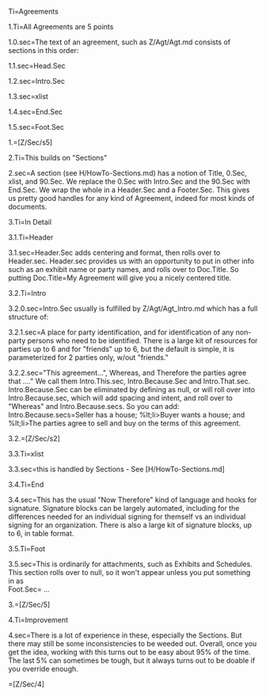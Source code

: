 Ti=Agreements

1.Ti=All Agreements are 5 points

1.0.sec=The text of an agreement, such as Z/Agt/Agt.md consists of sections in this order:

1.1.sec=Head.Sec

1.2.sec=Intro.Sec

1.3.sec=xlist

1.4.sec=End.Sec

1.5.sec=Foot.Sec

1.=[Z/Sec/s5]

2.Ti=This builds on "Sections"

2.sec=A section (see H/HowTo-Sections.md) has a notion of Title, 0.Sec, xlist, and 90.Sec.  We replace the 0.Sec with Intro.Sec and the 90.Sec with End.Sec.  We wrap the whole in a Header.Sec and a Footer.Sec. This gives us pretty good handles for any kind of Agreement, indeed for most kinds of documents.

3.Ti=In Detail

3.1.Ti=Header

3.1.sec=Header.Sec adds centering and format, then rolls over to Header.sec.  Header.sec provides us with an opportunity to put in other info such as an exhibit name or party names, and rolls over to Doc.Title.  So putting Doc.Title=My Agreement will give you a nicely centered title. 

3.2.Ti=Intro

3.2.0.sec=Intro.Sec usually is fulfilled by Z/Agt/Agt_Intro.md which has a full structure of:

3.2.1.sec=A place for party identification, and for identification of any non-party persons who need to be identified.  There is a large kit of resources for parties up to 6 and for "friends" up to 6, but the default is simple, it is parameterized for 2 parties only, w/out "friends." 

3.2.2.sec="This agreement...", Whereas, and Therefore the parties agree that ...."  We call them Intro.This.sec, Intro.Because.Sec and Intro.That.sec.  Intro.Because.Sec can be eliminated by defining as null, or will roll over into Intro.Because.sec, which will add spacing and intent, and roll over to "Whereas" and Intro.Because.secs.  So you can add: <br> Intro.Because.secs=Seller has a house; %lt;li>Buyer wants a house; and %lt;li>The parties agree to sell and buy on the terms of this agreement. 

3.2.=[Z/Sec/s2]

3.3.Ti=xlist

3.3.sec=this is handled by Sections - See [H/HowTo-Sections.md]

3.4.Ti=End

3.4.sec=This has the usual "Now Therefore" kind of language and hooks for signature.  Signature blocks can be largely automated, including for the differences needed for an individual signing for themself vs an individual signing for an organization.  There is also a large kit of signature blocks, up to 6, in table format. 

3.5.Ti=Foot

3.5.sec=This is ordinarily for attachments, such as Exhibits and Schedules.  This section rolls over to null, so it won't appear unless you put something in as <br>Foot.Sec= ...

3.=[Z/Sec/5]

4.Ti=Improvement

4.sec=There is a lot of experience in these, especially the Sections.  But there may still be some inconsistencies to be weeded out. Overall, once you get the idea, working with this turns out to be easy about 95% of the time.  The last 5% can sometimes be tough, but it always turns out to be doable if you override enough. 

=[Z/Sec/4]
